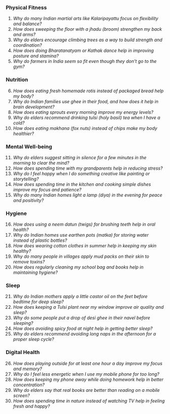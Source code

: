 ### **Physical Fitness**  
1. *Why do many Indian martial arts like Kalaripayattu focus on flexibility and balance?*  
2. *How does sweeping the floor with a jhadu (broom) strengthen my back and arms?*  
3. *Why do elders encourage climbing trees as a way to build strength and coordination?*  
4. *How does doing Bharatanatyam or Kathak dance help in improving posture and stamina?*  
5. *Why do farmers in India seem so fit even though they don’t go to the gym?*  

### **Nutrition**  
6. *How does eating fresh homemade rotis instead of packaged bread help my body?*  
7. *Why do Indian families use ghee in their food, and how does it help in brain development?*  
8. *How does eating sprouts every morning improve my energy levels?*  
9. *Why do elders recommend drinking tulsi (holy basil) tea when I have a cold?*  
10. *How does eating makhana (fox nuts) instead of chips make my body healthier?*  

### **Mental Well-being**  
11. *Why do elders suggest sitting in silence for a few minutes in the morning to clear the mind?*  
12. *How does spending time with my grandparents help in reducing stress?*  
13. *Why do I feel happy when I do something creative like painting or storytelling?*  
14. *How does spending time in the kitchen and cooking simple dishes improve my focus and patience?*  
15. *Why do many Indian homes light a lamp (diya) in the evening for peace and positivity?*  

### **Hygiene**  
16. *How does using a neem datun (twigs) for brushing teeth help in oral health?*  
17. *Why do Indian homes use earthen pots (matka) for storing water instead of plastic bottles?*  
18. *How does wearing cotton clothes in summer help in keeping my skin healthy?*  
19. *Why do many people in villages apply mud packs on their skin to remove toxins?*  
20. *How does regularly cleaning my school bag and books help in maintaining hygiene?*  

### **Sleep**  
21. *Why do Indian mothers apply a little castor oil on the feet before bedtime for deep sleep?*  
22. *How does keeping a Tulsi plant near my window improve air quality and sleep?*  
23. *Why do some people put a drop of desi ghee in their navel before sleeping?*  
24. *How does avoiding spicy food at night help in getting better sleep?*  
25. *Why do elders recommend avoiding long naps in the afternoon for a proper sleep cycle?*  

### **Digital Health**  
26. *How does playing outside for at least one hour a day improve my focus and memory?*  
27. *Why do I feel less energetic when I use my mobile phone for too long?*  
28. *How does keeping my phone away while doing homework help in better concentration?*  
29. *Why do elders say that real books are better than reading on a mobile screen?*  
30. *How does spending time in nature instead of watching TV help in feeling fresh and happy?*
